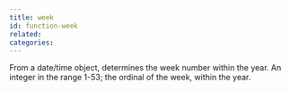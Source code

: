 ```yaml
---
title: week
id: function-week
related:
categories:
---
```


From a date/time object, determines the week number within
        the year. An integer in the range 1-53; the ordinal of the
        week, within the year.